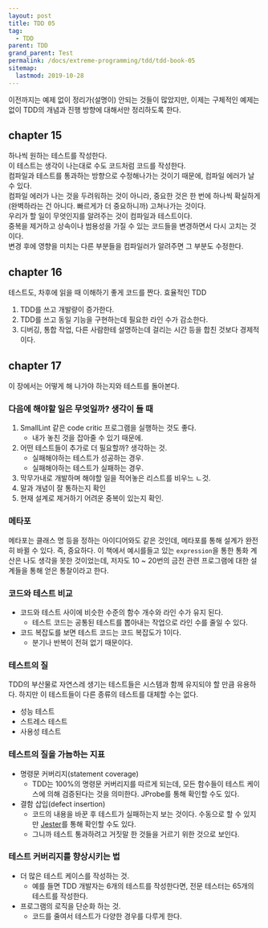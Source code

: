 ```yaml
---
layout: post
title: TDD 05
tag:
  - TDD
parent: TDD
grand_parent: Test
permalink: /docs/extreme-programming/tdd/tdd-book-05
sitemap:
  lastmod: 2019-10-28
---
```


이전까지는 예제 없이 정리가(설명이) 안되는 것들이 많았지만, 이제는 구체적인 예제는 없이 TDD의 개념과 진행 방향에 대해서만 정리하도록 한다.

## chapter 15

하나씩 원하는 테스트를 작성한다.  
이 테스트는 생각이 나는대로 수도 코드처럼 코드를 작성한다.  
컴파일과 테스트를 통과하는 방향으로 수정해나가는 것이기 때문에, 컴파일 에러가 날 수 있다.  
컴파일 에러가 나는 것을 두려워하는 것이 아니라, 중요한 것은 한 번에 하나씩 확실하게(완벽하라는 건 아니다. 빠르게가 더 중요하니까) 고쳐나가는 것이다.  
우리가 할 일이 무엇인지를 알려주는 것이 컴파일과 테스트이다.  
중복을 제거하고 상속이나 범용성을 가질 수 있는 코드들을 변경하면서 다시 고치는 것이다.  
변경 후에 영향을 미치는 다른 부분들을 컴파일러가 알려주면 그 부분도 수정한다.

## chapter 16

테스트도, 차후에 읽을 때 이해하기 좋게 코드를 짠다.
효율적인 TDD
  1. TDD를 쓰고 개발량이 증가한다.
  2. TDD를 쓰고 동일 기능을 구현하는데 필요한 라인 수가 감소한다.
  3. 디버깅, 통합 작업, 다른 사람한테 설명하는데 걸리는 시간 등을 합친 것보다 경제적이다.

## chapter 17

이 장에서는 어떻게 해 나가야 하는지와 테스트를 돌아본다.

### 다음에 해야할 일은 무엇일까? 생각이 들 때
1. SmallLint 같은 code critic 프로그램을 실행하는 것도 좋다.
    - 내가 놓친 것을 잡아줄 수 있기 때문에.
2. 어떤 테스트들이 추가로 더 필요할까? 생각하는 것.
    - 실패해야하는 테스트가 성공하는 경우.
   - 실패해야하는 테스트가 실패하는 경우.
3. 막무가내로 개발하며 해야할 일을 적어놓은 리스트를 비우느 ㄴ것.
4. 말과 개념이 잘 통하는지 확인
5. 현재 설계로 제거하기 어려운 중복이 있는지 확인.

### 메타포
메타포는 클래스 명 등을 정하는 아이디어와도 같은 것인데, 메타포를 통해 설계가 완전히 바뀔 수 있다. 즉, 중요하다.
이 책에서 예시를들고 있는 `expression`을 통한 통화 계산은 나도 생각을 못한 것이었는데, 저자도 10 ~ 20번의 금전 관련 프로그램에 대한 설계들을 통해 얻은 통찰이라고 한다.

### 코드와 테스트 비교
- 코드와 테스트 사이에 비슷한 수준의 함수 개수와 라인 수가 유지 된다.  
  - 테스트 코드는 공통된 테스트를 뽑아내는 작업으로 라인 수를 줄일 수 있다.  
- 코드 복잡도를 보면 테스트 코드는 코드 복잡도가 1이다.
  - 분기나 반복이 전혀 없기 때문이다.

### 테스트의 질
TDD의 부산물로 자연스레 생기는 테스트들은 시스템과 함께 유지되야 할 만큼 유용하다. 하지만 이 테스트들이 다른 종류의 테스트를 대체할 수는 없다.
- 성능 테스트
- 스트레스 테스트
- 사용성 테스트

### 테스트의 질을 가늠하는 지표
- 명령문 커버리지(statement coverage)
  - TDD는 100%의 명령문 커버리지를 따르게 되는데, 모든 함수들이 테스트 케이스에 의해 검증된다는 것을 의미한다. JProbe를 통해 확인할 수도 있다.
- 결함 삽입(defect insertion)
  - 코드의 내용을 바꾼 후 테스트가 실패하는지 보는 것이다. 수동으로 할 수 있지만 [Jester](http://jester.sourceforge.net/)를 통해 확인할 수도 있다.
  - 그니까 테스트 통과하려고 거짓말 한 것들을 거르기 위한 것으로 보인다.

### 테스트 커버리지를 향상시키는 법
- 더 많은 테스트 케이스를 작성하는 것.
  - 예를 들면 TDD 개발자는 6개의 테스트를 작성한다면, 전문 테스터는 65개의 테스트를 작성한다.
- 프로그램의 로직을 단순화 하는 것.
  - 코드를 줄여서 테스트가 다양한 경우를 다루게 한다.